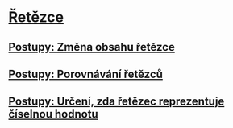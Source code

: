# [Řetězce](index.md)
## [Postupy: Změna obsahu řetězce](how-to-modify-string-contents.md)
## [Postupy: Porovnávání řetězců](how-to-compare-strings.md)
## [Postupy: Určení, zda řetězec reprezentuje číselnou hodnotu](how-to-determine-whether-a-string-represents-a-numeric-value.md)
